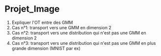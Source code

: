 # Projet_Image

1) Expliquer l'OT entre des GMM
2) Cas n°1: transport vers une GMM en dimension 2
3) Cas n°2: transport vers une distribution qui n'est pas une GMM en dimension 2
4) Cas n°3: transport vers une distribution qui n'est pas une GMM en plus grande dimension (MNIST par ex)
